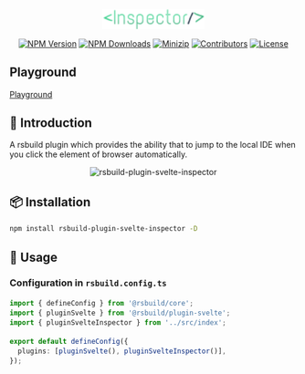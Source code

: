 <p align="center">
<a href="https://www.npmjs.com/package/rsbuild-plugin-svelte-inspector"><img src="https://raw.githubusercontent.com/hunghg255/rsbuild-plugin-svelte-inspector/main/logo.svg" width="180" alt="rsbuild-plugin-svelte-inspector"></a>
</p>

<p align="center">
  <a href="https://www.npmjs.com/package/rsbuild-plugin-svelte-inspector" target="_blank" rel="noopener noreferrer"><img src="https://badge.fury.io/js/rsbuild-plugin-svelte-inspector.svg" alt="NPM Version" /></a>
  <a href="https://www.npmjs.com/package/rsbuild-plugin-svelte-inspector" target="_blank" rel="noopener noreferrer"><img src="https://img.shields.io/npm/dt/rsbuild-plugin-svelte-inspector.svg?logo=npm" alt="NPM Downloads" /></a>
  <a href="https://bundlephobia.com/result?p=rsbuild-plugin-svelte-inspector" target="_blank" rel="noopener noreferrer"><img src="https://img.shields.io/bundlephobia/minzip/rsbuild-plugin-svelte-inspector" alt="Minizip" /></a>
  <a href="https://github.com/hunghg255/rsbuild-plugin-svelte-inspector/graphs/contributors" target="_blank" rel="noopener noreferrer"><img src="https://img.shields.io/badge/all_contributors-1-orange.svg" alt="Contributors" /></a>
  <a href="https://github.com/hunghg255/rsbuild-plugin-svelte-inspector/blob/main/LICENSE" target="_blank" rel="noopener noreferrer"><img src="https://badgen.net/github/license/hunghg255/rsbuild-plugin-svelte-inspector" alt="License" /></a>
</p>

## Playground

[Playground](https://github.com/hunghg255/rsbuild-plugin-svelte-inspector/tree/main/playground)

## 📖 Introduction

A rsbuild plugin which provides the ability that to jump to the local IDE when you click the element of browser automatically.

<p align="center">
<img src="https://raw.githubusercontent.com/hunghg255/rsbuild-plugin-svelte-inspector/main/assets/demo.mp4" alt="rsbuild-plugin-svelte-inspector">
</p>

## 📦 Installation

```bash
npm install rsbuild-plugin-svelte-inspector -D
```

## 🦄 Usage

### Configuration in `rsbuild.config.ts`

```ts
import { defineConfig } from '@rsbuild/core';
import { pluginSvelte } from '@rsbuild/plugin-svelte';
import { pluginSvelteInspector } from '../src/index';

export default defineConfig({
  plugins: [pluginSvelte(), pluginSvelteInspector()],
});
```
